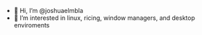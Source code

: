 - 👋 Hi, I’m @joshuaelmbla
- 👀 I’m interested in linux, ricing, window managers, and desktop enviroments

<!---
joshuaelmbla/joshuaelmbla is a ✨ special ✨ repository because its `README.md` (this file) appears on your GitHub profile.
You can click the Preview link to take a look at your changes.
--->
